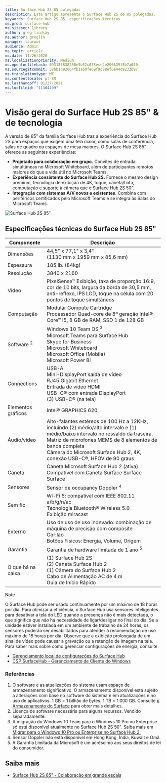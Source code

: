 ```yaml
---
title: Surface Hub 2S 85 polegadas
description: Este artigo apresenta o Surface Hub 2S de 85 polegadas.
keywords: Surface Hub 2S 85, especificações técnicas
ms.prod: surface-hub
ms.sitesec: library
author: greg-lindsay
ms.author: greglin
manager: laurawi
audience: Admin
ms.topic: article
ms.date: 11/26/2020
ms.localizationpriority: Medium
ms.openlocfilehash: 093185838250e9b52c078ece4e206639f8b7a630
ms.sourcegitcommit: 38bb1d92064fb1ab0fe69f9c88ef6e44c9232b97
ms.translationtype: MT
ms.contentlocale: pt-BR
ms.lasthandoff: 01/27/2021
ms.locfileid: "11304499"
---
```

# Visão geral do Surface Hub 2S 85" & de tecnologia

A versão de 85" da família Surface Hub traz a experiência do Surface Hub 2S para espaços que exigem uma tela maior, como salas de conferência, salas de quadro ou espaços de mesa maiores. O Surface Hub 2S 85" oferece as seguintes experiências:

- **Projetado para colaboração em grupo.** Convites de entrada simultâneas no Microsoft Whiteboard, além de participantes remotos maiores do que a vida útil no Microsoft Teams.
- **Experiência consistente do Surface Hub 2S.** Fornece o mesmo design premium, tecnologia de exibição de 4K, toque, caneta/tinta, computação e suporte à câmera que o Surface Hub 2S 50".
- **Integração com sistemas A/V novos e existentes.** Combina com periféricos certificados pelo Microsoft Teams e se integra às Salas do Microsoft Teams.

![Surface Hub 2S 85"](images/hub-2s-85.png)

## Especificações técnicas do Surface Hub 2S 85"

| Componente    | Descrição                                                                                                                                                                                                                                         |
| ----------------- | --------------------------------------------------------------------------------------------------------------------------------------------------------------------------------------------------------------------------------------------------------- |
| Dimensões        | 44,5" x 77,1" x 3,4"<br>(1130 mm x 1959 mm x 85,6 mm)                                                                                                                                                                                                        |
| Espessura            | 185 lb. (84kg)                                                                                                                                                                                                                                            |
| Resolução        | 3840 x 2160                                                                                                                                                                                                                                               |
| Vídeo           | PixelSense™ Exibição, taxa de proporção 16:9, cor de 10 bits, largura da borda de 30,5 mm, anti-reflexo, IPS LCD, toque na célula com 20 pontos de toque simultâneos                                                                                                           |
| Computação           | Modular Compute Cartridge<br>Processador Quad-core de 8ª geração Intel® Core™ i5, 8 GB de RAM, SSD 1 de 128 GB <sup></sup>                                                                                                                                                      |
| Software <sup> 2</sup>         | Windows 10 Team OS <sup> 3</sup><br>Microsoft Teams para Surface Hub<br>Skype for Business<br>Microsoft Whiteboard<br>Microsoft Office (Mobile)<br>Microsoft Power BI                                                                                                   |
| Connections       | USB-A<br>Mini-DisplayPort saída de vídeo<br>RJ45 Gigabit Ethernet<br>Entrada de vídeo HDMI<br>USB-C® com entrada DisplayPort<br>(3) USB-C® (na tela)                                                                                                           |
| Elementos gráficos          | Intel® GRAPHICS 620                                                                                                                                                                                                                                   |
| Áudio/vídeo       | Alto-falantes estéreos de 100 Hz a 12KHz, incluindo (2) médio/alto intervalo e (1) médio/baixo intervalo no ressaldo da traseira. <br>Matriz de microfones MEMS de 8 elementos de banda completa<br>Câmera do Microsoft Surface Hub 2, 4K, conexão USB-C®, HFOV de 90 graus |
| Caneta               | Caneta Microsoft Surface Hub 2 (ativa)<br>Compatível com Caneta Surface Surface Surface                                                                                                                                                                                       |
| Sensores           | Sensor de occupancy Doppler <sup> 4</sup>                                                                                                                                                                                                                                 |
| Sem fio          | Wi-Fi 5: compatível com IEEE 802.11 a/b/g/n/ac<br>Tecnologia Bluetooth® Wireless 5.0<br>Exibição miracast                                                                                                                                                      |
| Externo          | Uso de uso de uso indevado: combinação de máquina de precisão com composite<br>Cor:Iao<br>Botões Físicos: Energia, Volume, Origem                                                                                                                            |
| Garantia         | Garantia de hardware limitada de 1 ano <sup> 5</sup>                                                                                                                                                                                                                          |
| O que há na caixa | (1) Surface Hub 2S<br>(2) Caneta Surface Hub 2<br>(1) Câmera do Surface Hub 2<br>Cabo de Alimentação AC de 4 m<br>Guia de Início Rápido                                                                                                                                         |

> [!NOTE]
> O Surface Hub pode ser usado continuamente por um máximo de 18 horas por dia. Para otimizar a eficiência, o Surface Hub usa sensores inteligentes para desativar a tela do LED quando a presença não é mais detectada, o que significa que não há necessidade de ligar/desligar no final do dia. Se a unidade estiver instalada em um ambiente de trabalho de 24 horas, os sensores poderão ser desabilitados para atender à recomendação de uso máximo de 18 horas por dia. Observe que a exibição prolongada de um sinal de vídeo pode causar a gravação ou a retenção de imagem na tela. Para saber mais sobre como gerenciar configurações de energia, consulte:
>
> - [Gerenciamento local de configurações do Surface Hub](local-management-surface-hub-settings.md)
> - [CSP SurfaceHub - Gerenciamento de Cliente do Windows](https://docs.microsoft.com/windows/client-management/mdm/surfacehub-csp)
### Referências

1. O software e as atualizações do sistema usam espaço de armazenamento significativo. O armazenamento disponível está sujeito a alterações com base no software do sistema e em atualizações e no uso de aplicativos. 1 GB = 1 bilhão de bytes. 1 TB = 1.000 GB. Consulte [o Armazenamento do Surface](https://www.surface.com/storage) para obter mais detalhes.
2. Licença de software necessária para alguns recursos. Vendido separadamente.
3. A migração do Windows 10 Team para o Windows 10 Pro ou Enterprise só está disponível atualmente no Surface Hub 2S 50". Saiba mais em [Migrar para o Windows 10 Pro ou Enterprise no Surface Hub 2.](https://docs.microsoft.com/surface-hub/surface-hub-2s-migrate-os)
4. Sensor Doppler não está disponível em Hong Kong, Índia, Kuwait e Omã.
5. A Garantia Limitada da Microsoft é um acréscimo aos seus direitos de lei do consumidor. 

## Saiba mais

- [Surface Hub 2S 85" - Colaboração em grande escala](https://techcommunity.microsoft.com/t5/surface-it-pro-blog/surface-hub-2s-85-quot-collaboration-at-a-massive-scale/ba-p/1669717)
